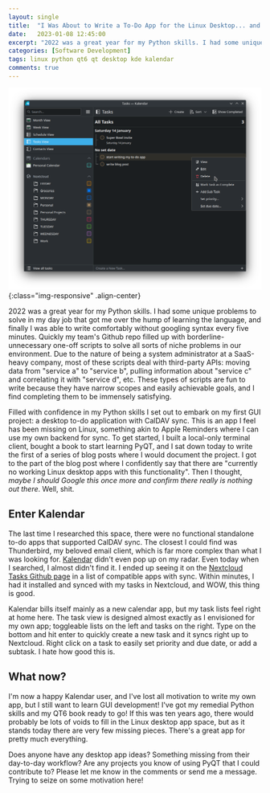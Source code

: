 ```yaml
---
layout: single
title:  "I Was About to Write a To-Do App for the Linux Desktop... and then I found Kalendar."
date:   2023-01-08 12:45:00
excerpt: "2022 was a great year for my Python skills. I had some unique problems to solve in my day job that got me over the hump of learning the language, and finally I was able to write comfortably without googling syntax every five minutes..."
categories: [Software Development]
tags: linux python qt6 qt desktop kde kalendar
comments: true
---
```


![kalendar01](/assets/images/screenshots/kalendar01.png){:class="img-responsive" .align-center}

2022 was a great year for my Python skills. I had some unique problems to solve in my day job that got me over the hump of learning the language, and finally I was able to write comfortably without googling syntax every five minutes. Quickly my team's Github repo filled up with borderline-unnecessary one-off scripts to solve all sorts of niche problems in our environment. Due to the nature of being a system administrator at a SaaS-heavy company, most of these scripts deal with third-party APIs: moving data from "service a" to "service b", pulling information about "service c" and correlating it with "service d", etc. These types of scripts are fun to write because they have narrow scopes and easily achievable goals, and I find completing them to be immensely satisfying.

Filled with confidence in my Python skills I set out to embark on my first GUI project: a desktop to-do application with CalDAV sync. This is an app I feel has been missing on Linux, something akin to Apple Reminders where I can use my own backend for sync. To get started, I built a local-only terminal client, bought a book to start learning PyQT, and I sat down today to write the first of a series of blog posts where I would document the project. I got to the part of the blog post where I confidently say that there are "currently no working Linux desktop apps with this functionality". Then I thought, *maybe I should Google this once more and confirm there really is nothing out there*. Well, shit.

## Enter Kalendar

The last time I researched this space, there were no functional standalone to-do apps that supported CalDAV sync. The closest I could find was Thunderbird, my beloved email client, which is far more complex than what I was looking for. [Kalendar](https://apps.kde.org/kalendar/) didn't even pop up on my radar. Even today when I searched, I almost didn't find it. I ended up seeing it on the [Nextcloud Tasks Github page](https://github.com/nextcloud/tasks#apps-which-sync-with-nextcloud-tasks-using-caldav) in a list of compatible apps with sync. Within minutes, I had it installed and synced with my tasks in Nextcloud, and WOW, this thing is good. 

Kalendar bills itself mainly as a new calendar app, but my task lists feel right at home here. The task view is designed almost exactly as I envisioned for my own app; toggleable lists on the left and tasks on the right. Type on the bottom and hit enter to quickly create a new task and it syncs right up to Nextcloud. Right click on a task to easily set priority and due date, or add a subtask. I hate how good this is.

## What now?

I'm now a happy Kalendar user, and I've lost all motivation to write my own app, but I still want to learn GUI development! I've got my remedial Python skills and my QT6 book ready to go! If this was ten years ago, there would probably be lots of voids to fill in the Linux desktop app space, but as it stands today there are very few missing pieces. There's a great app for pretty much everything.

Does anyone have any desktop app ideas? Something missing from their day-to-day workflow? Are any projects you know of using PyQT that I could contribute to? Please let me know in the comments or send me a message. Trying to seize on some motivation here!

